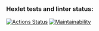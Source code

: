 ### Hexlet tests and linter status:
[![Actions Status](https://github.com/VitalinaDanilova/frontend-project-lvl2/workflows/hexlet-check/badge.svg)](https://github.com/VitalinaDanilova/frontend-project-lvl2/actions)
[![Maintainability](https://api.codeclimate.com/v1/badges/a99a88d28ad37a79dbf6/maintainability)](https://codeclimate.com/github/VitalinaDanilova/frontend-project-lvl2)
